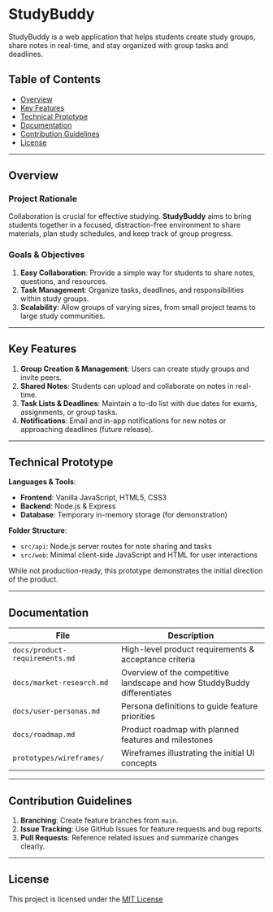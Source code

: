 # StudyBuddy

StudyBuddy is a web application that helps students create study groups, share notes in real-time, and stay organized with group tasks and deadlines. 

## Table of Contents
- [Overview](#overview)
- [Key Features](#key-features)
- [Technical Prototype](#technical-prototype)
- [Documentation](#documentation)
- [Contribution Guidelines](#contribution-guidelines)
- [License](#license)

---

## Overview

### Project Rationale
Collaboration is crucial for effective studying. **StudyBuddy** aims to bring students together in a focused, distraction-free environment to share materials, plan study schedules, and keep track of group progress.

### Goals & Objectives
1. **Easy Collaboration**: Provide a simple way for students to share notes, questions, and resources.
2. **Task Management**: Organize tasks, deadlines, and responsibilities within study groups.
3. **Scalability**: Allow groups of varying sizes, from small project teams to large study communities.

---

## Key Features
1. **Group Creation & Management**: Users can create study groups and invite peers.
2. **Shared Notes**: Students can upload and collaborate on notes in real-time.
3. **Task Lists & Deadlines**: Maintain a to-do list with due dates for exams, assignments, or group tasks.
4. **Notifications**: Email and in-app notifications for new notes or approaching deadlines (future release).

---

## Technical Prototype

**Languages & Tools**:
- **Frontend**: Vanilla JavaScript, HTML5, CSS3
- **Backend**: Node.js & Express
- **Database**: Temporary in-memory storage (for demonstration)

**Folder Structure**:
- `src/api`: Node.js server routes for note sharing and tasks
- `src/web`: Minimal client-side JavaScript and HTML for user interactions

While not production-ready, this prototype demonstrates the initial direction of the product.

---

## Documentation

| File                               | Description                                                               |
|------------------------------------|---------------------------------------------------------------------------|
| `docs/product-requirements.md`     | High-level product requirements & acceptance criteria                     |
| `docs/market-research.md`          | Overview of the competitive landscape and how StuddyBuddy differentiates  |
| `docs/user-personas.md`            | Persona definitions to guide feature priorities                           |
| `docs/roadmap.md`                  | Product roadmap with planned features and milestones                      |
| `prototypes/wireframes/`           | Wireframes illustrating the initial UI concepts                           |

---

## Contribution Guidelines
1. **Branching**: Create feature branches from `main`.
2. **Issue Tracking**: Use GitHub Issues for feature requests and bug reports.
3. **Pull Requests**: Reference related issues and summarize changes clearly.

---

## License
This project is licensed under the [MIT License](LICENSE)

